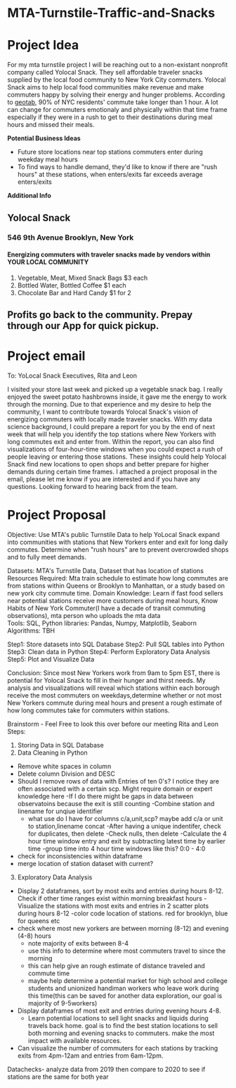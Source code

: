# MTA-Turnstile-Traffic-and-Snacks

# Project Idea
For my mta turnstile project I will be reaching out to a non-existant nonprofit company called Yolocal Snack. They sell affordable traveler snacks supplied by the local food community to New York City commuters. Yolocal Snack aims to help local food communities make revenue and make commuters happy by solving their energy and hunger problems. According to [geotab](https://www.geotab.com/time-to-commute/), 90% of NYC residents' commute take longer than 1 hour. A lot can change for commuters emotionaly and physically within that time frame especially if they were in a rush to get to their destinations during meal hours and missed their meals. 

**Potential Business Ideas**
- Future store locations near top stations commuters enter during weekday meal hours
- To find ways to handle demand, they'd like to know if there are "rush hours" at these stations, when enters/exits far exceeds average enters/exits

**Additional Info**
## Yolocal Snack
### 546 9th Avenue Brooklyn, New York
#### Energizing commuters with traveler snacks made by vendors within YOUR LOCAL COMMUNITY
1. Vegetable, Meat, Mixed Snack Bags $3 each
2. Bottled Water, Bottled Coffee $1 each
3. Chocolate Bar and Hard Candy $1 for 2 
## Profits go back to the community. Prepay through our App for quick pickup. 

# Project email

To: YoLocal Snack Executives, Rita and Leon

I visited your store last week and picked up a vegetable snack bag. I really enjoyed the sweet potato hashbrowns inside, it gave me the energy to work through the morning. Due to that experience and my desire to help the community, I want to contribute towards Yolocal Snack's vision of energizing commuters with locally made traveler snacks. With my data science background, I could prepare a report for you by the end of next week that will help you identify the top stations where New Yorkers with long commutes exit and enter from. Within the report, you can also find visualizations of four-hour-time windows when you could expect a rush of people leaving or entering those stations. These insights could help Yolocal Snack find new locations to open shops and better prepare for higher demands during certain time frames. I attached a project proposal in the email, please let me know if you are interested and if you have any questions. Looking forward to hearing back from the team. 

# Project Proposal 

Objective: Use MTA's public Turnstile Data to help YoLocal Snack expand into communities with stations that New Yorkers enter and exit for long daily commutes. Determine when "rush hours" are to prevent overcrowded shops and to fully meet demands.  

Datasets: MTA's Turnstile Data, Dataset that has location of stations
Resources Required: Mta train schedule to estimate how long commutes are from stations within Queens or Brooklyn to Manhattan, or a study based on new york city commute time. 
Domain Knowledge: Learn if fast food sellers near potential stations receive more customers during meal hours, Know Habits of New York Commuter(I have a decade of transit commuting observations), mta person who uploads the mta data  
Tools: SQL, Python libraries: Pandas, Numpy, Matplotlib, Seaborn
Algorithms: TBH

Step1: Store datasets into SQL Database 
Step2: Pull SQL tables into Python
Step3: Clean data in Python
Step4: Perform Exploratory Data Analysis
Step5: Plot and Visualize Data

Conclusion: Since most New Yorkers work from 9am to 5pm EST, there is potential for Yolocal Snack to fill in their hunger and thirst needs. My analysis and visualizations will reveal which stations within each borough receive the most commuters on weekdays,determine whether or not most New Yorkers commute during meal hours and present a rough estimate of how long commutes take for commuters within stations. 




Brainstorm - Feel Free to look this over before our meeting Rita and Leon
Steps: 
1. Storing Data in SQL Database
2. Data Cleaning in Python
- Remove white spaces in column
- Delete column Division and DESC
- Should I remove rows of data with Entries of ten 0's? I notice they are often associated with a certain scp. Might require domain or expert knowledge here
  -If I do there might be gaps in data between observatoins because the exit is still counting
-Combine station and linename for unqiue identifier
  - what use do I have for columns c/a,unit,scp? maybe add c/a or unit to station,linename concat
-After having a unique indentifer, check for duplicates, then delete
-Check nulls, then delete
-Calculate the 4 hour time window entry and exit by subtracting latest time by earlier time
  -group time into 4 hour time windows like this? 0:0 - 4:0
- check for inconsistencies within dataframe
- merge location of station dataset with current?
3. Exploratory Data Analysis
- Display 2 dataframes, sort by most exits and entries during hours 8-12. Check if other time ranges exist within morning breakfast hours
  -Visualize the stations with most exits and entries in 2 scatter plots during hours 8-12
  -color code location of stations. red for brooklyn, blue for queens etc
- check where most new yorkers are between morning (8-12) and evening (4-8) hours 
  - note majority of exits between 8-4
  - use this info to determine where most commuters travel to since the morning
  - this can help give an rough estimate of distance traveled and commute time
  - maybe help determine a potential market for high school and college students and unionized handiman workers who leave work during this time(this can be saved for another data exploration, our goal is majority of 9-5workers)
- Display dataframes of most exit and entries during evening hours 4-8.
  - Learn potential locations to sell light snacks and liquids during travels back home. goal is to find the best station locations to sell both morning and evening snacks to commuters. make the most impact with available resources. 
- Can visualize the number of commuters for each stations by tracking exits from 4pm-12am and entries from 6am-12pm.

Datachecks- analyze data from 2019 then compare to 2020 to see if stations are the same for both year
